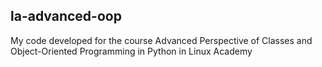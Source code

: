 ## la-advanced-oop

My code developed for the course Advanced Perspective of Classes and Object-Oriented Programming in Python in Linux Academy
